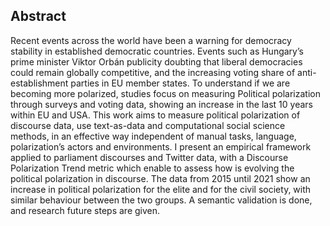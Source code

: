 ## Abstract
Recent events across the world have been a warning for democracy stability in established democratic countries. Events such as Hungary’s prime minister Viktor Orbán publicity doubting that liberal democracies could remain globally competitive, and the increasing voting share of anti-establishment parties in EU member states.  To understand if we are becoming more polarized, studies focus on measuring Political polarization through surveys and voting data, showing an increase in the last 10 years within EU and USA. This work aims to measure political polarization of discourse data, use text-as-data and computational social science methods, in an effective way independent of manual tasks, language, polarization’s actors and environments. 
I present an empirical framework applied to parliament discourses and Twitter data, with a Discourse Polarization Trend metric which enable to assess how is evolving the political polarization in discourse. The data from 2015 until 2021 show an increase in political polarization for the elite and for the civil society, with similar behaviour between the two groups. A semantic validation is done, and research future steps are given. 
